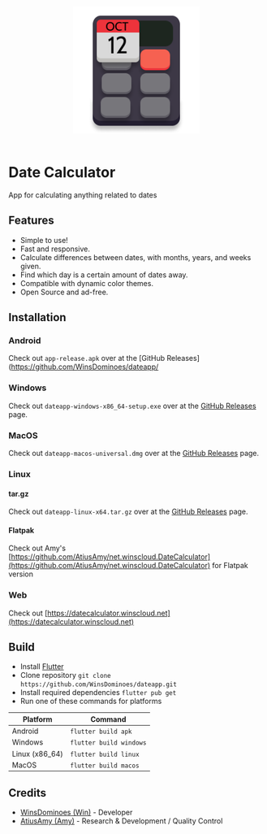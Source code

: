 <div align="center">
    <img src="assets/app_icons/icon.png" style="max-width: 100%; height: 250px" alt="Date Calculator Logo">
    <br /><br />
</div>

# Date Calculator
App for calculating anything related to dates

## Features
- Simple to use!
- Fast and responsive.
- Calculate differences between dates, with months, years, and weeks given.
- Find which day is a certain amount of dates away.
- Compatible with dynamic color themes.
- Open Source and ad-free.
    
## Installation
### Android
Check out `app-release.apk` over at the [GitHub Releases](https://github.com/WinsDominoes/dateapp/
### Windows
Check out ` dateapp-windows-x86_64-setup.exe ` over at the [GitHub Releases](https://github.com/WinsDominoes/dateapp/releases/) page. 
### MacOS
Check out `
dateapp-macos-universal.dmg ` over at the [GitHub Releases](https://github.com/WinsDominoes/dateapp/releases/) page. 
### Linux

#### tar.gz
Check out `
dateapp-linux-x64.tar.gz ` over at the [GitHub Releases](https://github.com/WinsDominoes/dateapp/releases/) page. 

#### Flatpak
Check out Amy's [https://github.com/AtiusAmy/net.winscloud.DateCalculator](https://github.com/AtiusAmy/net.winscloud.DateCalculator) for Flatpak version

### Web
Check out [https://datecalculator.winscloud.net](https://datecalculator.winscloud.net)

## Build
- Install [Flutter](https://docs.flutter.dev/get-started/install)
- Clone repository `git clone https://github.com/WinsDominoes/dateapp.git`
- Install required dependencies `flutter pub get`
- Run one of these commands for platforms
  
| Platform       | Command                 |
|----------------|-------------------------|
| Android        | `flutter build apk`     |
| Windows        | `flutter build windows` |
| Linux (x86_64) | `flutter build linux`   |
| MacOS          | `flutter build macos`   |

## Credits
- [WinsDominoes (Win)](https://github.com/WinsDominoes) - Developer
- [AtiusAmy (Amy)](https://github.com/AtiusAmy) - Research & Development / Quality Control